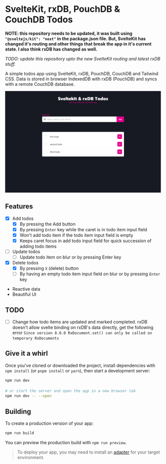 # SvelteKit, rxDB, PouchDB & CouchDB Todos

**NOTE: this repository needs to be updated, it was built using `"@sveltejs/kit": "next"` in the package.json file. But, SvelteKit has changed it's routing and other things that break the app in it's current state. I also think rxDB has changed as well.**

*TODO: update this repository upto the new SvelteKit routing and latest rxDB stuff.*

A simple todos app using SvelteKit, rxDB, PouchDB, CouchDB and Tailwind CSS. Data is stored in browser IndexedDB with rxDB (PouchDB) and syncs with a remote CouchDB database.

![Screenshot of SvelteKit, rxDB PouchDB, CouchDB Todos](/static/sveltekit-rxdb-pouchdb-couchdb-todos-screenshot.png)

## Features

- [X] Add todos
    - [X] By pressing the Add button
    - [X] By pressing `Enter` key while the caret is in todo item input field
    - [X] Won't add todo item if the todo item input field is empty
    - [X] Keeps caret focus in add todo input field for quick succession of adding todo items
- [ ] Update todos
    - [ ] Update todo item on blur or by pressing Enter key
- [X] Delete todos
    - [X] By pressing `X` (delete) button
    - [ ] By having an empty todo item input field on blur or by pressing `Enter` key
- Reactive data
- Beautiful UI

## TODO
- [ ] Change how todo items are updated and marked completed. rxDB doesn't allow svelte binding on rxDB's data directly, get the following error
`Since version 8.0.0 RxDocument.set() can only be called on temporary RxDocuments`

## Give it a whirl

Once you've cloned or downloaded the project, install dependencies with `npm install` (or `pnpm install` or `yarn`), then start a development server:

```bash
npm run dev

# or start the server and open the app in a new browser tab
npm run dev -- --open
```

## Building

To create a production version of your app:

```bash
npm run build
```

You can preview the production build with `npm run preview`.

> To deploy your app, you may need to install an [adapter](https://kit.svelte.dev/docs#adapters) for your target environment.
